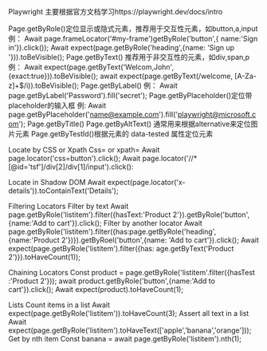 Playwright
主要根据官方文档学习https://playwright.dev/docs/intro

Page.getByRole()定位显示或隐式元素，推荐用于交互性元素，如button,a,input
例：
Await page.frameLocator('#my-frame')getByRole('button',{ name:'Sign in'}).click());
Await expect(page.getByRole('heading',{name: 'Sign up '})).toBeVisible();
Page.getByText() 推荐用于非交互性的元素，如div,span,p
例：
Await expect(page.getByText('Welcom,John',{exact:true})).toBeVisible();
await expect(page.getByText(/welcome, [A-Za-z]+$/i)).toBeVisible();
Page.getByLabel()
例：
Await page.getByLabel('Password').fill('secret');
Page.getByPlaceholder()定位带placeholder的输入框
例:
Await page.getByPlaceholder('name@example.com').fill('playwright@microsoft.com');
Page.getByTitle()
Page.getByAltText() 通常用来根据alternative来定位图片元素
Page.getByTestId()根据元素的 data-tested 属性定位元素


Locate by CSS or Xpath
Css= or xpath= 
Await page.locator('css=button').click();
Await page.locator('//*[@id='tsf']/div[2]/div[1]/input').click():


Locate in Shadow DOM
Await expect(page.locator('x-details')).toContainText('Details');


Filtering Locators
Filter by text
Await page.getByRole('listitem').filter({hasText:'Product 2'}).getByRole('button',{name:'Add to cart'}).click();
Filter by another locator
Await page.getByRole('listitem').filter({has:page.getByRole('heading',{name:'Product 2'})}).getByRoel('button',{name: 'Add to cart'}).click();
Await expect(page.getByRole('listitem').filter({has: age.getByText('Product 2')}).toHaveCount(1));


Chaining Locators
Const product = page.getByRole('listitem'.filter({hasTest :'Product 2'}));
await product.getByRole('button',{name:'Add to cart'}).click();
Await expect(product).toHaveCount(1);


Lists
Count items in a list
Await expect(page.getByRole('listitem')).toHaveCount(3);
Assert all text in a list
Await expect(page.getByRole('listitem').toHaveText(['apple','banana','orange'])); 
Get by nth item
Const banana = await page.getByRole('listitem').nth(1);
